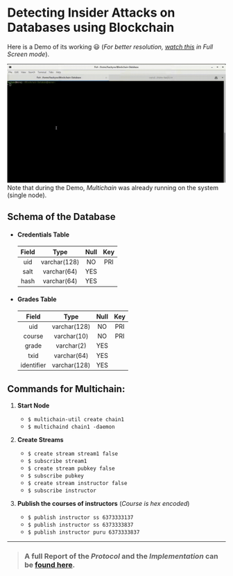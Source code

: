 # Detecting Insider Attacks on Databases using Blockchain
Here is a Demo of its working :smiley: (*For better resolution, [watch this](https://raw.githubusercontent.com/Miraj50/Blockchain-Database/master/assets/BcD_Demo.gif) in Full Screen mode*).

![Insider Attack Demo](assets/BcD_Demo.gif)
Note that during the Demo, *Multichain* was already running on the system (single node).

## Schema of the Database

* #### Credentials Table
    
    |Field|Type|Null|Key|
    |:---:|:---:|:---:|:---:|
    |uid|varchar(128)|NO|PRI|
    |salt|varchar(64)|YES||
    |hash|varchar(64)|YES||

* #### Grades Table

    |Field|Type|Null|Key|
    |:---:|:---:|:---:|:---:|
    |uid|varchar(128)|NO|PRI|
    |course|varchar(10)|NO|PRI|
    |grade|varchar(2)|YES||
    |txid|varchar(64)|YES||
    |identifier|varchar(128)|YES||

## Commands for Multichain:
1. **Start Node**
    * `$ multichain-util create chain1`
    * `$ multichaind chain1 -daemon`
    
2. **Create Streams**
    * `$ create stream stream1 false`
    * `$ subscribe stream1`
    * `$ create stream pubkey false`
    * `$ subscribe pubkey`
    * `$ create stream instructor false`
    * `$ subscribe instructor`
    
3. **Publish the courses of instructors** (*Course is hex encoded*)
    * `$ publish instructor ss 6373333137`
    * `$ publish instructor ss 6373333837`
    * `$ publish instructor puru 6373333837`
---

 > ### A full Report of the ***Protocol*** and the ***Implementation*** can be [found here](BlockchainDB_Report.pdf).
